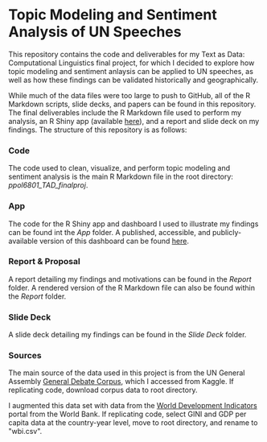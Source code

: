 # Topic Modeling and Sentiment Analysis of UN Speeches

This repository contains the code and deliverables for my Text as Data: Computational Linguistics final project, for which I decided to explore how topic modeling and sentiment anlaysis can be applied to UN speeches, as well as how these findings can be validated historically and geographically. 

While much of the data files were too large to push to GitHub, all of the R Markdown scripts, slide decks, and papers can be found in this repository. The final deliverables include the R Markdown file used to perform my analysis, an R Shiny app (available [here](https://scohen97.shinyapps.io/tad_app/)), and a report and slide deck on my findings. The structure of this repository is as follows:

### Code
The code used to clean, visualize, and perform topic modeling and sentiment analysis is the main R Markdown file in the root directory: *ppol6801_TAD_finalproj*.

### App
The code for the R Shiny app and dashboard I used to illustrate my findings can be found int the *App* folder. A published, accessible, and publicly-available version of this dashboard can be found [here](https://scohen97.shinyapps.io/tad_app/).

### Report & Proposal
A report detailing my findings and motivations can be found in the *Report* folder. A rendered version of the R Markdown file can also be found within the *Report* folder.

### Slide Deck 
A slide deck detailing my findings can be found in the *Slide Deck* folder.

### Sources
The main source of the data used in this project is from the UN General Assembly [General Debate Corpus](https://www.kaggle.com/datasets/namigabbasov/united-nations-general-debate-corpus-1946-2023?resource=download), which I accessed from Kaggle. If replicating code, download corpus data to root directory.

I augmented this data set with data from the [World Development Indicators](https://databank.worldbank.org/source/world-development-indicators) portal from the World Bank. If replicating code, select GINI and GDP per capita data at the country-year level, move to root directory, and rename to "wbi.csv".

